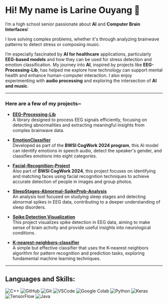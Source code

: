 # Hi! My name is Larine Ouyang 👋

I’m a high school senior passionate about **AI** and **Computer Brain Interfaces**!

I love solving complex problems, whether it's through analyzing brainwave patterns to detect stress or composing music.

I’m especially fascinated by **AI for healthcare** applications, particularly **EEG-based models** and how they can be used for stress detection and emotion classification. My journey into **AI**, inspired by projects like **EEG-Processing-Lib**, has helped me explore how technology can support mental health and enhance human-computer interaction. I also enjoy experimenting with **audio processing** and exploring the intersection of **AI and music**.

---

### Here are a few of my projects~

- **[EEG-Processing-Lib](https://github.com/larineoy/EEG-Processing-Lib)**  
  A library designed to process EEG signals efficiently, focusing on detecting abnormalities and extracting meaningful insights from complex brainwave data.

- **[EmotionClassifier](https://github.com/larineoy/EmotionClassifier)**  
  Developed as part of the **BWSI CogWork 2024 program**, this AI model can identify emotions in speech audio, detect the speaker's gender, and classifies emotions into eight categories.

- **[Facial-Recognition-Project](https://github.com/larineoy/Facial-Recognition-Project)**  
  Also part of **BWSI CogWork 2024**, this project focuses on identifying and matching faces using facial recognition techniques to achieve accurate detection of people in images and group photos.

- **[SleepStages-Abnormal-SpikeProb-Analysis](https://github.com/larineoy/SleepStages-Abnormal-SpikeProb-Analysis)**  
  An analysis tool focused on studying sleep stages and detecting abnormal spikes in EEG data, contributing to a deeper understanding of sleep disorders.

- **[Spike Detection Visualization](https://github.com/larineoy/Spike_Detection_Visualization)**  
  This project visualizes spike detection in EEG data, aiming to make sense of brain activity and provide useful insights into neurological conditions.

- **[K-nearest-neighbors-classifier](https://github.com/larineoy/K-nearest-neighbors-classfier)**  
  A simple but effective classifier that uses the K-nearest neighbors algorithm for pattern recognition and prediction tasks, exploring fundamental machine learning techniques.

---

## Languages and Skills:

![C++](https://img.shields.io/badge/-C++-00599C?style=flat-square&logo=cplusplus&logoColor=white)
![GitHub](https://img.shields.io/badge/-GitHub-181717?style=flat-square&logo=github)
![Git](https://img.shields.io/badge/-Git-F05032?style=flat-square&logo=git&logoColor=white)
![VSCode](https://img.shields.io/badge/-VSCode-007ACC?style=flat-square&logo=visual-studio-code&logoColor=white)
![Google Colab](https://img.shields.io/badge/-Colab-F9AB00?style=flat-square&logo=google-colab&logoColor=white)
![Python](https://img.shields.io/badge/-Python-3776AB?style=flat-square&logo=python&logoColor=white)
![Keras](https://img.shields.io/badge/-Keras-D00000?style=flat-square&logo=keras&logoColor=white)
![TensorFlow](https://img.shields.io/badge/-TensorFlow-FF6F00?style=flat-square&logo=tensorflow&logoColor=white)
![Java](https://img.shields.io/badge/-Java-007396?style=flat-square&logo=java&logoColor=white)
